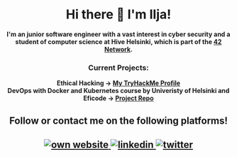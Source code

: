 <h1 align="center">Hi there 👋 I'm Ilja!</h1>
<p align="center"><b>I'm an junior software engineer with a vast interest in cyber security and a student of computer science at Hive Helsinki, which is part of the <a href="https://github.com/iljaSL/what_is_hive_helsinki">42 Network</a>.
</p>

<h3 align="center">Current Projects:</h3>
<p align="center">
      Ethical Hacking -> <a href="https://tryhackme.com/p/yoto">My TryHackMe Profile</a> <br>
      DevOps with Docker and Kubernetes course by Univeristy of Helsinki and Eficode -> <a href="https://github.com/iljaSL/devops_with_docker">Project Repo</a>
      </p>
      

<h2 align="center">Follow or contact me on the following platforms!</h2>
      <h2 align="center">
          <a href="https://ismelich.com">
         <img src="https://img.shields.io/badge/Portfolio-0077B5?style=for-the-badge&logo=firefox&logoColor=white" title="own website"/>
         </a>
         <a href="https://www.linkedin.com/in/ilja-smelich">
         <img src="https://img.shields.io/badge/LinkedIn-0077B5?style=for-the-badge&logo=linkedin&logoColor=white" title="linkedin"/>
         </a>
         <a href="https://twitter.com/Ilja_sl">
         <img src="https://img.shields.io/badge/Twitter-0077B5?style=for-the-badge&logo=twitter&logoColor=white" title="twitter"/>
         </a>
</h2>
